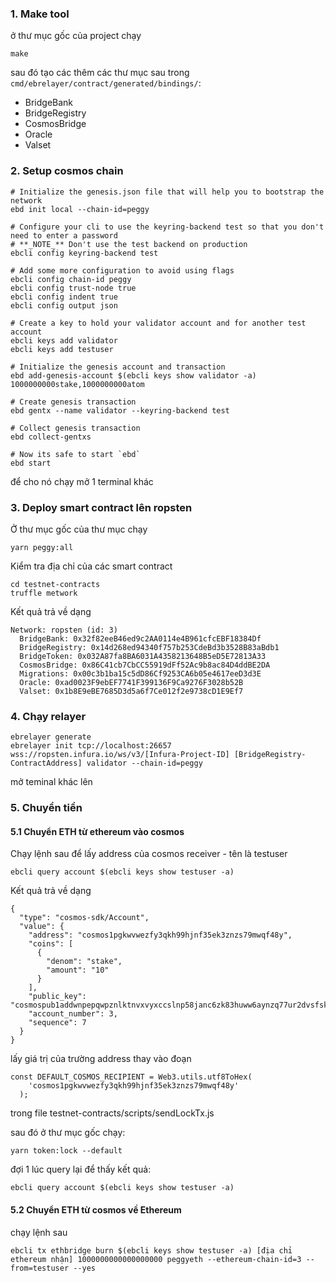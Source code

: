 <!-- @format -->

### 1. Make tool

ở thư mục gốc của project chạy

```
make
```

sau đó tạo các thêm các thư mục sau trong `cmd/ebrelayer/contract/generated/bindings/`:

- BridgeBank
- BridgeRegistry
- CosmosBridge
- Oracle
- Valset

### 2. Setup cosmos chain

```
# Initialize the genesis.json file that will help you to bootstrap the network
ebd init local --chain-id=peggy

# Configure your cli to use the keyring-backend test so that you don't need to enter a password
# **_NOTE_** Don't use the test backend on production
ebcli config keyring-backend test

# Add some more configuration to avoid using flags
ebcli config chain-id peggy
ebcli config trust-node true
ebcli config indent true
ebcli config output json

# Create a key to hold your validator account and for another test account
ebcli keys add validator
ebcli keys add testuser

# Initialize the genesis account and transaction
ebd add-genesis-account $(ebcli keys show validator -a) 1000000000stake,1000000000atom

# Create genesis transaction
ebd gentx --name validator --keyring-backend test

# Collect genesis transaction
ebd collect-gentxs

# Now its safe to start `ebd`
ebd start
```

để cho nó chạy mở 1 terminal khác

### 3. Deploy smart contract lên ropsten

Ở thư mục gốc của thư mục chạy

```
yarn peggy:all
```

Kiểm tra địa chỉ của các smart contract

```
cd testnet-contracts
truffle metwork
```

Kết quả trả về dạng

```
Network: ropsten (id: 3)
  BridgeBank: 0x32f82eeB46ed9c2AA0114e4B961cfcEBF18384Df
  BridgeRegistry: 0x14d268ed94340f757b253CdeBd3b3528B83aBdb1
  BridgeToken: 0x032A87fa8BA6031A4358213648B5eD5E72813A33
  CosmosBridge: 0x86C41cb7CbCC55919dFf52Ac9b8ac84D4ddBE2DA
  Migrations: 0x00c3b1ba15c5dD86Cf9253CA6b05e4617eeD3d3E
  Oracle: 0xad0023F9ebEF7741F399136F9Ca9276F3028b52B
  Valset: 0x1b8E9eBE7685D3d5a6f7Ce012f2e9738cD1E9Ef7
```

### 4. Chạy relayer

```
ebrelayer generate
ebrelayer init tcp://localhost:26657 wss://ropsten.infura.io/ws/v3/[Infura-Project-ID] [BridgeRegistry-ContractAddress] validator --chain-id=peggy
```

mở teminal khác lên

### 5. Chuyển tiền

#### 5.1 Chuyển ETH từ ethereum vào cosmos

Chạy lệnh sau để lấy address của cosmos receiver - tên là testuser

```
ebcli query account $(ebcli keys show testuser -a)
```

Kết quả trả về dạng

```
{
  "type": "cosmos-sdk/Account",
  "value": {
    "address": "cosmos1pgkwvwezfy3qkh99hjnf35ek3znzs79mwqf48y",
    "coins": [
      {
        "denom": "stake",
        "amount": "10"
      }
    ],
    "public_key": "cosmospub1addwnpepqwpznlktnvxvyxccslnp58janc6zk83huww6aynzq77ur2dvsfskct0atl9",
    "account_number": 3,
    "sequence": 7
  }
}
```

lấy giá trị của trường address thay vào đoạn

```
const DEFAULT_COSMOS_RECIPIENT = Web3.utils.utf8ToHex(
    'cosmos1pgkwvwezfy3qkh99hjnf35ek3znzs79mwqf48y'
  );
```

trong file testnet-contracts/scripts/sendLockTx.js

sau đó ở thư mục gốc chạy:

```
yarn token:lock --default
```

đợi 1 lúc query lại để thấy kết quả:

```
ebcli query account $(ebcli keys show testuser -a)
```

#### 5.2 Chuyển ETH từ cosmos về Ethereum

chạy lệnh sau

```
ebcli tx ethbridge burn $(ebcli keys show testuser -a) [địa chỉ ethereum nhận] 1000000000000000000 peggyeth --ethereum-chain-id=3 --from=testuser --yes
```
